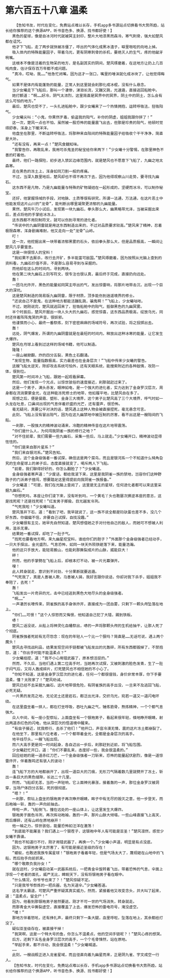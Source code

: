 # 第六百五十八章 温柔
        【告知书友，时代在变化，免费站点难以长存，手机app多书源站点切换看书大势所趋，站长给你推荐的这个换源APP，听书音色多、换源、找书都好使！】
       黑色的星球，像是自冰河时代就被冥主封印，整片大地漆黑而森冷，寒气刺骨，强大如楚风都在诅咒。
       他才下飞船，走了两步就快被冻僵了，呼出的气体化成黑冰渣子，噼里啪啦的向地上掉。
       吸入体内的特殊能量因子，带着乌光，更有阴寒刺骨的杀机，要绝灭人的生气，疼的他龇牙咧嘴。
       这根本不像是活着的生物呆的地方，是名副其实的阴间，楚风琢磨着，在这地方让扔上几百吨肉食，估计保存百万年都不成问题。
       “真冷，哎呦，我……”他急忙闭嘴，因为这才一张口，嘴里的唾沫就化成冰块了，让他觉得晦气。
       如果不是体内有能蓬勃的能量，正常人到这里就会刹那化成冰棍，没有什么悬念。
       当少女曦走下飞船后，那叫一个凄惨，涕泪长流，又蹦又跳，光速遁，直接逃回船舱中。
       她打颤道：“啊……好冷，阴气太浓烈，这里简直是冥界中的冥界，阴土中的阴土，怎么会有这么可怕的地方。”
       最后，楚风也受不了，一头扎进船舱中，跟少女曦来了一个热情拥抱，运转呼吸法，狂吸阳气。
       少女曦尖叫：“小鬼，你果然歹毒，偷盗我的阳气，补你的阴虚，姐姐我跟你拼了！”
       这一次，楚风一点也不怕，虽然被一股恐怖的能量震飞出去，但那是珍贵的阳气，他顿时觉得舒泰，浑身上下暖洋洋。
       他盘坐在那里，不断运转呼吸法，将那种来自阳间的特殊能量因子给吸收个干干净净，简直是大补。
       “还有没有，再来一点！”楚风食髓知味。
       “我警告你，再敢乱来，我用可杀鬼圣的秘宝给你来两下！”少女曦十分警惕，在那里神色不善的盯着他。
       最终，他们一路探险，初步进入禁区边缘范围内，就是楚风也不愿意下飞船了，九幽之地太森寒。
       走在黑色的冻土上，浑身如同刀割一般的疼痛。
       不过，当深入数里地后，楚风却也不得不再次下去，因为他得观察山川走势，要寻找九幽石。
       这东西不是凡物，乃是九幽能量与特殊的矿物凝结在一起形成的，坚硬而冰冷，可以制作秘宝。
       还好，他掌握场域的手段，对地脉、土质等很有研究，所谓一法通，万法通，在这片恶土中他能发现这片山川的“龙骨”，能判断出哪里凝聚更浓郁的九幽能量。
       果然，楚风牛刀小试后，发现第一块九幽石，拳头那么大，幽黑略带光泽，当被采掘出来后，差点将他的手掌给冰冻上。
       这东西都不用刻制符文，就可以伤到寻常的进化者。
       “传说中的九幽阴雷就是用这东西制造出来的，不过对品质要求较高。”楚风来了精神，忍着极限森寒，浑身剧痛难耐，他又走向一处“龙骨”山岭。
       叮！
       这一次，他挖掘出来一块带着浓郁黑雾的石头，依旧拳头那么大，但是品质极高，一瞬间让楚风几乎要窒息。
       这是一块很惊人的宝料！
       “我如果不去厮杀，改行去开矿，多半能富可敌国。”楚风琢磨着，因为按照从光脑上查到的资料看，九幽石价值不菲，不是那么容易寻到与采掘的。
       而他却在这么的时间内，寻到两块。
       他在第二块九幽石上刻写符文，很专注也很认真，最后终于完成，直接扔向远处。
       轰！
       一团乌光炸开，黑色的能量如同冥主呼出的气，发出惊雷响，将那片地带击沉，出现一个巨大的深坑。
       这是楚风制造的简易版九幽阴雷，限于材质，顶多能伤到逍遥境界的修士。
       “还说自己不是鬼，在这种地方都能活蹦乱跳，骗鬼啊！”飞船上，少女曦咕哝。
       不过，她刚说完，楚风就逃回来了，狂吸船舱中的阳气，抵御黑色的九幽冥雾。
       半个时辰后，楚风开掘出一块人头大的九幽石，感觉惊喜，这东西品质极高，绽放乌光，同时还伴着阵阵鬼哭的声音，很妖邪。
       他谨慎而小心，最终一番祭炼，刻下密密麻麻的场域符号，再次试验，将之投掷出去。
       轰！
       远处，阴气爆发，所谓的九幽阴雷就是在最短的时间内，释放出这种冰寒的能量，让它发生大爆炸。
       楚风在月球上看到过这样的场域书籍，他可以制造。
       隆隆！
       一座山被掀翻，炸的四分五裂，黑色土石翻涌。
       “发现生物，能量指数极高，实力最差也在金身层次！”飞船中传来少女曦的警告。
       这艘飞船太逆天，除却攻击系统可怕外，还有天眼系统，能搜索附近的各种敌情，攻防一体，很到位。
       楚风第一时间冲上飞船，跟她一起观看屏幕。
       然后，他们发现一个光点，以惊世骇俗的速度接近，刹那就赶过来了。
       这是一个男子，满头赤发，眼神如电，是一个强大的进化者，实力达到了金身罗汉层次，周身都在流淌蒙蒙金光，在这种能冻死修士的地带，他如履平地，比楚风自在多了。
       观想之后，便是餐霞、塑形、金身三大境界，这个男子比楚风高了三个大境界，呼气时如一头龙在吐息，口鼻间出现的气息伴着炽盛的光芒，还有雷声，很恐怖。
       毫无疑问，真要公平对决的话，楚风遇上这种人物会被直接捏死，毫无悬念可言。
       此刻，飞船上没有冒出阳气，因为在这九幽禁地中被压制的厉害，看不出这是一艘阳间的飞船。
       一刹那，一股强大的精神波动涌来，冷酷的精神传音在这片地带震荡。
       “你们是什么人，为何闯我阴雀一族的修行之地？”
       “对不住前辈，我们需要一些九幽石，采集一些后，马上就走。”少女曦开口，精神波动显得怯怯的。
       “你们是来自那片星系？”
       “我们来自银河系。”楚风告知。
       然后，这个金身级强者一番试探，确信这是两个菜鸟，而且是银河系一个不知道什么犄角旮旯的生命星球上的弟子后，态度直接就变了，喝斥两人下飞船。
       “前辈，我们聊得好好的，你怎么翻脸了？”少女曦道。
       金身级强者寒声道：“少废话，都给我滚下来，这里是我阴雀一族的禁地，岂容你们这种野路子的门派弟子擅闯，想要踏足这里得提前向我阴雀一族报备。”
       少女曦道：“可是，我们在光脑上查阅了，这里是无主的星球，任何进化者都可以来这里采掘九幽石。”
       “你想死吗，本座让你们滚下来，没有听到吗，一个黄毛丫头也敢屡次拂逆本座的意志，这是找死呢？还是找死呢！”红发男子揶揄，目光越发冷冽。
       “气死我啦！”少女曦叫道。
       楚风落井下石，道：“看到了吧，我早就说了，这一族不说全都是钧驮蛋也差不多，没几个好东西，你偏偏不信，非要自己试探，自找没趣。”
       少女曦很有主见，她早先自然知道，楚风想借她之手对付他自己的敌人，而她可不想被人利用，滥杀无辜。
       结果她一番试探，却吃了一肚子气。
       “找死也要看地方啊，来九幽星挖宝料，谁给你们的胆子？”外面那个金身级强者已经动手，一只大手探出，金光盛烈，气息恐怖，如同一块天外陨铁砸落下来，能量浩瀚。
       他的这只手放大，能轻易搬山，也能刹那撕裂成片的山脉，威能巨大！
       砰！
       然而，他的手掌劈在飞船上后，却根本打不动，被一片光幕弹开。
       嗖！
       此人转身就走，意识到不对劲，十分果断就要逃遁。
       “气死我了，真是人善被人欺，马善被人骑，我好言跟你说话，你却对我下杀手，姐姐我不奉陪了，去死！”
       轰！
       飞船发出一片奇异的光，击中已经逃到黑色大地尽头的金身级强者。
       “啊……”
       一声凄厉长嚎传来，阴雀族的高手身体炸开，直接成为一团血雾，只剩下一颗头颅坠落在地上。
       “你们……可恨！”这个人惊怒而又悔恨，他知道自己犯了大错，踢到铁板。
       哧！
       楚风二话没说，从船上将神灵化血幡祭出，哧的一声将那颗头颅的生机给抽干，让那人死了个彻底。
       阴雀族强者死前有无尽怨念：现在的年轻人一个比一个狠吗？简直是……无话可说，遇上两个魔头！
       楚风去寻找战利品，结果发现空间手链都被飞船发出的光轰碎，所有东西都毁掉了，不禁抱怨，道：“你出手时能不能温柔点？”
       少女曦扭捏，道：“我不小心用错武器了，原本想活捉的。”
       然而，不久后，当他们遇上第二位高手时，当她再次试探，又被刺激的脸色发青，生了一肚子闷气后，又将人轰成碎片，打死楚风也不相信她的不小心了。
       “你知不知道，这是金身罗汉层次的进化者，任何一个都很值钱，身价非常丰厚，你下手要温柔，懂？太败家了！”楚风劝诫。
       楚风已经不去采掘九幽石，这片地带很危险，有阴雀族的高手出没，一旦来不及逃回飞船，必死无疑。
       一片黑的发亮之地，无论泥土还是岩石，都泛出光泽，交织乌光，宛若一道又一道闪电环绕。
       在这里盘坐着一排人，都在打坐呼吸，吞吐九幽之气，锤炼筋骨，熬炼精神，一个个都气息强大。
       众人中间，有一座小型祭坛，上面盘坐有一个银袍男子，看起来很年轻，倏地睁开眼睛，射出两道赤红色的闪电，他从深层次的悟道境中醒来。
       “有虫子接近，扰我修行，去杀了他们！”他开口，声音冷漠无情，震的这片冻土都崩裂了。
       在他坐下，那里有六位老者，一个个都带着金光，全都是金身层次的高手。
       地平线尽头，一艘飞船出现。
       而六大高手更是同一时间起身，各自迈出一步后，刹那赶到近前，将飞船包围。
       少女曦赶忙开口，道：“你们不要乱来，态度好一些，我会很温柔的。”
       回应给她的是一道赤红刀芒，一个金身级强者一刀斩来，恐怖的能量起伏剧烈，像是一道惊雷炸开，伴着轰鸣还有骇人的波动！
       轰！
       连飞船下方的大地都崩开了，出现一道巨大的刀痕，无形刀气隔着数几里就劈开了冻土，斩出一条巨大的黑色缝隙，长达二十几里。
       然而，飞船却无恙，当的一声轻响，它上面神光暴涨，接着轰的一声，那位金身罗汉被洞穿，当场尸体四分五裂，死的很彻底。
       “嗯？！”
       一刹那，祭坛上盘坐的银袍男子再次睁开眼睛，眸子中有无尽的毁灭之意，他一步登天，而后袍袖一斩，轰的一声向前抽去。
       哗啦一声，飞船倒飞，撞在远处的一座山体上，让这里发生大爆炸。
       银袍男子面色冷冽，再次挥动袍袖，轰的一声，那片山脉大倾塌，一些山峰直接飞上高天，而后爆碎，还有山岭在原地崩开！
       他一袖之力，惊世骇俗，能量恐怖如汪洋在激荡！
       “到底能不能屠圣？我们遇上一个狠茬子，这银袍中年人有可能是亚圣！”楚风凛然，感觉少女曦不靠谱。
       “我也不知道行不行，刚才用错武器了，再换一个。”少女曦小声道，明显是有点没底。
       因为，这银袍男子太厉害了，有可能是接近圣级的存在！
       “蝼蚁，也敢进我族专属星球！”银袍男子看着年轻，但是气场太大了，蔑视砸在山地中的飞船，而后抬手向前抓来。
       “哪个敢欺负我孙女！”
       就在这时，少女曦启动某一武器系统后，一把青金伞旋转着飞出，带着恐怖的气息，伞面上浮现一个老者的面孔，威严无比，睥睨天下，没有将银袍男子看在眼中。
       “什么情况，你爷爷也来了？！”楚风惊疑不定。
       “只是我爷爷祭炼的一把兵器，名为天道伞。”少女曦答道。
       这名字太霸道，可楚风严重怀疑其真实威力，然而，紧接着他又改变念头，并大叫了起来，道：“温柔点，留全尸！”
       因为，他看到那银袍男子居然要逃，刚才不可一世的气场消失，转身就走。
       而那青金大伞撕裂虚空，直接覆盖了上去，爆发恐怖的雷电符号，淹没虚空。
       “噗！”
       那地方伴着怒吼，还有挣扎声，最终只剩下一条大腿，血里呼啦，坠落在地上，其余都给打没了。
       疑似亚圣级存在，被直接干掉！
       “我哭啊，这是一个特大号的鱼，你怎么不温柔点，他的空间手链呢？！”楚风心疼的想哭。
       后方，还剩下五名金身罗汉层次的高手，一个个毛骨悚然，站在原地。
       “举起手来，都不许动，我会很温柔！”少女曦喊道。
       ……
       此刻，一艘战舰正进入龙雀星域，而且径直向着九幽星而来，正是阴九雀、宇文成空一行人。
       【告知书友，时代在变化，免费站点难以长存，手机app多书源站点切换看书大势所趋，站长给你推荐的这个换源APP，听书音色多、换源、找书都好使！】